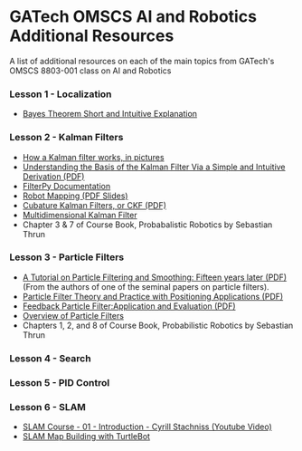 # GATech OMSCS AI and Robotics Additional Resources
A list of additional resources on each of the main topics from GATech's OMSCS 8803-001 class on AI and Robotics

### Lesson 1 - Localization
- [Bayes Theorem Short and Intuitive Explanation](https://betterexplained.com/articles/an-intuitive-and-short-explanation-of-bayes-theorem/)

### Lesson 2 - Kalman Filters

- [How a Kalman filter works, in pictures](http://www.bzarg.com/p/how-a-kalman-filter-works-in-pictures/)
- [Understanding the Basis of the Kalman Filter Via a Simple and Intuitive Derivation (PDF)](https://www.cl.cam.ac.uk/~rmf25/papers/Understanding%20the%20Basis%20of%20the%20Kalman%20Filter.pdf)
- [FilterPy Documentation](https://filterpy.readthedocs.io/en/latest/)
- [Robot Mapping (PDF Slides)](http://ais.informatik.uni-freiburg.de/teaching/ws12/mapping/pdf/slam04-ekf-slam.pdf)
- [Cubature Kalman Filters, or CKF (PDF)](http://haranarasaratnam.com/docs/phd_thesis.pdf)
- [Multidimensional Kalman Filter](http://nbviewer.jupyter.org/github/balzer82/Kalman/blob/master/Kalman-Filter-CA-Ball.ipynb?create=1)
- Chapter 3 & 7 of Course Book, Probabalistic Robotics by Sebastian Thrun

### Lesson 3 - Particle Filters

- [A Tutorial on Particle Filtering and Smoothing: Fifteen years later (PDF)](http://www.cs.ubc.ca/~arnaud/doucet_johansen_tutorialPF.pdf)  (From the authors of one of the seminal papers on particle filters).
- [Particle Filter Theory and Practice with Positioning Applications (PDF)](http://users.isy.liu.se/en/rt/fredrik/reports/09TAESpftutorial.pdf)
- [Feedback Particle Filter:Application and Evaluation (PDF)](http://www.merl.com/publications/docs/TR2015-074.pdf)
- [Overview of Particle Filters](http://www.anuncommonlab.com/articles/how-kalman-filters-work/)
- Chapters 1, 2, and 8 of Course Book, Probabilistic Robotics by Sebastian Thrun

### Lesson 4 - Search

### Lesson 5 - PID Control

### Lesson 6 - SLAM

- [SLAM Course - 01 - Introduction - Cyrill Stachniss (Youtube Video)](https://www.youtube.com/watch?v=V9qQc5X7O0k)
- [SLAM Map Building with TurtleBot](http://wiki.ros.org/turtlebot_navigation/Tutorials/Build%20a%20map%20with%20SLAM)
